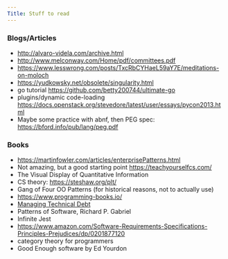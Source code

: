 ```yaml
---
Title: Stuff to read
---
```


### Blogs/Articles

* <http://alvaro-videla.com/archive.html>
* <http://www.melconway.com/Home/pdf/committees.pdf>
* <https://www.lesswrong.com/posts/TxcRbCYHaeL59aY7E/meditations-on-moloch>
* <https://yudkowsky.net/obsolete/singularity.html>
* go tutorial <https://github.com/betty200744/ultimate-go>
* plugins/dynamic code-loading <https://docs.openstack.org/stevedore/latest/user/essays/pycon2013.html>
* Maybe some practice with abnf, then PEG spec: <https://bford.info/pub/lang/peg.pdf>

### Books

* <https://martinfowler.com/articles/enterprisePatterns.html>
* Not amazing, but a good starting point <https://teachyourselfcs.com/>
* The Visual Display of Quantitative Information
* CS theory: <https://steshaw.org/plt/>
* Gang of Four OO Patterns (for historical reasons, not to actually use)
* <https://www.programming-books.io/>
* [Managing Technical Debt](https://www.amazon.com/Managing-Technical-Debt-Development-Engineering/dp/013564593X)
* Patterns of Software, Richard P. Gabriel
* Infinite Jest
* <https://www.amazon.com/Software-Requirements-Specifications-Principles-Prejudices/dp/0201877120>
* category theory for programmers
* Good Enough software by Ed Yourdon

